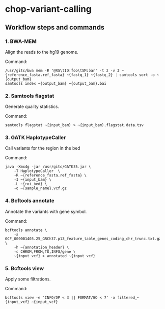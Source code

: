 # chop-variant-calling

## Workflow steps and commands

### 1. BWA-MEM

Align the reads to the hg19 genome.

Command:
```
/usr/gitc/bwa mem -R '@RG\tID:foo\tSM:bar' -t 2 -v 3 ~{reference_fasta.ref_fasta} ~{fastq_1} ~{fastq_2} | samtools sort -o ~{output_bam}
samtools index ~{output_bam} ~{output_bam}.bai
```

### 2. Samtools flagstat

Generate quality statistics.

Command:
```
samtools flagstat ~{input_bam} > ~{input_bam}.flagstat.data.tsv
```

### 3. GATK HaplotypeCaller

Call variants for the region in the bed

Command:
```
java -Xmx4g -jar /usr/gitc/GATK35.jar \
    -T HaplotypeCaller  \
    -R ~{reference_fasta.ref_fasta} \
    -I ~{input_bam} \
    -L ~{roi_bed} \
    -o ~{sample_name}.vcf.gz
```

### 4. Bcftools annotate

Annotate the variants with gene symbol.

Command:
```
bcftools annotate \
	-a GCF_000001405.25_GRCh37.p13_feature_table_genes_coding_chr_trunc.txt.gz \
	-h ~{annotation_header} \
	-c CHROM,FROM,TO,INFO/gene \
	~{input_vcf} > annotated_~{input_vcf}
```

### 5. Bcftools view

Apply some filtrations.

Command:
```
bcftools view -e 'INFO/DP < 3 || FORMAT/GQ < 7' -o filtered_~{input_vcf} ~{input_vcf}
```
